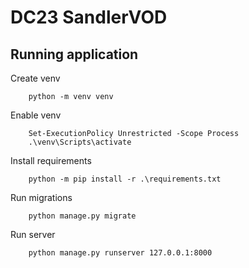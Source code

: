 # DC23 SandlerVOD

## Running application

Create venv
```
    python -m venv venv
```

Enable venv
```
    Set-ExecutionPolicy Unrestricted -Scope Process
    .\venv\Scripts\activate
```

Install requirements
```
    python -m pip install -r .\requirements.txt
```

Run migrations
```
    python manage.py migrate
```

Run server
```
    python manage.py runserver 127.0.0.1:8000
```
